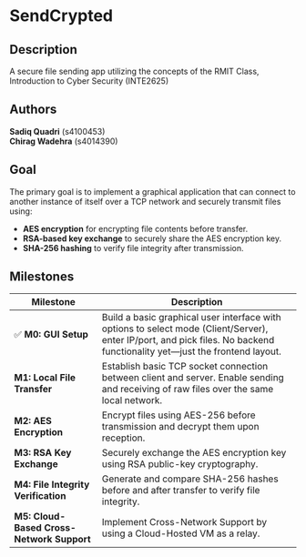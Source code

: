 # SendCrypted

## Description
A secure file sending app utilizing the concepts of the RMIT Class, Introduction to Cyber Security (INTE2625) 

## Authors
**Sadiq Quadri** (s4100453)  
**Chirag Wadehra** (s4014390)

## Goal
The primary goal is to implement a graphical application that can connect to another instance of itself over a TCP network and securely transmit files using:

- **AES encryption** for encrypting file contents before transfer.
- **RSA-based key exchange** to securely share the AES encryption key.
- **SHA-256 hashing** to verify file integrity after transmission.

## Milestones

| Milestone | Description |
|----------|-------------|
| ✅ **M0: GUI Setup** | Build a basic graphical user interface with options to select mode (Client/Server), enter IP/port, and pick files. No backend functionality yet—just the frontend layout. |
| **M1: Local File Transfer** | Establish basic TCP socket connection between client and server. Enable sending and receiving of raw files over the same local network. |
| **M2: AES Encryption** | Encrypt files using AES-256 before transmission and decrypt them upon reception. |
| **M3: RSA Key Exchange** | Securely exchange the AES encryption key using RSA public-key cryptography. |
| **M4: File Integrity Verification** | Generate and compare SHA-256 hashes before and after transfer to verify file integrity. |
| **M5: Cloud-Based Cross-Network Support** | Implement Cross-Network Support by using a Cloud-Hosted VM as a relay. |
